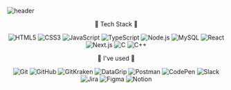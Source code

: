 
<!--
**dltkdals224/dltkdals224** is a ✨ _special_ ✨ repository because its `README.md` (this file) appears on your GitHub profile.

Here are some ideas to get you started:

- 🔭 I’m currently working on ...
- 🌱 I’m currently learning ...
- 👯 I’m looking to collaborate on ...
- 🤔 I’m looking for help with ...
- 💬 Ask me about ...
- 📫 How to reach me: ...
- 😄 Pronouns: ...
- ⚡ Fun fact: ...
-->

<!-- ![Anurag's GitHub stats](https://github-readme-stats.vercel.app/api?username=dltkdals224&show_icons=true&theme=radical) -->
<!--https://github.com/anuraghazra/github-readme-stats/blob/master/themes/README.md 에서 모든정보 확인 가능-->

![header](https://capsule-render.vercel.app/api?type=waving&color=gradient&height=250&section=header&text=Sangmin&fontSize=40)


<div align="center">
🌱 Tech Stack 🌱
<p>
  <img alt="HTML5" src ="https://img.shields.io/badge/HTML5-E34F26?&style=plastic&logo=HTML5&logoColor=white"/>
  <img alt="CSS3" src ="https://img.shields.io/badge/CSS3-1572B6?&style=plastic&logo=CSS3&logoColor=white"/>
  <img alt="JavaScript" src ="https://img.shields.io/badge/JavaScript-F7DF1E?&style=plastic&logo=JavaScript&logoColor=white"/>
    <img alt="TypeScript" src ="https://img.shields.io/badge/TypeScript-3178C6?&style=plastic&logo=TypeScript&logoColor=white"/>
  <img alt="Node.js" src ="https://img.shields.io/badge/Node.js-339933?&style=plastic&logo=Node.js&logoColor=white"/>
  <img alt="MySQL" src ="https://img.shields.io/badge/MySQL-339933?&style=plastic&logo=MySQL&logoColor=white"/>
  <img alt="React" src ="https://img.shields.io/badge/React-61DAFB?&style=plastic&logo=React&logoColor=white"/>
  <img alt="Next.js" src ="https://img.shields.io/badge/Next.js-000000?&style=plastic&logo=Next.js&logoColor=white"/>
  <img alt="C" src ="https://img.shields.io/badge/C-A8B9CC?&style=plastic&logo=C&logoColor=white"/>
  <img alt="C++" src ="https://img.shields.io/badge/C++-00599C?&style=plastic&logo=C++&logoColor=white"/>
</p>
  

🎠 I've used 🎠
<p>
  <img alt="Git" src ="https://img.shields.io/badge/Git-F05032?&style=plastic&logo=Git&logoColor=white"/>
  <img alt="GitHub" src ="https://img.shields.io/badge/GitHub-181717?&style=plastic&logo=GitHub&logoColor=white"/>
  <img alt="GitKraken" src ="https://img.shields.io/badge/GitKraken-179287?&style=plastic&logo=GitKraken&logoColor=white"/>
  <img alt="DataGrip" src ="https://img.shields.io/badge/DataGrip-000000?&style=plastic&logo=DataGrip&logoColor=white"/>
  <img alt="Postman" src ="https://img.shields.io/badge/Postman-FF6C37?&style=plastic&logo=Postman&logoColor=white"/>
  <img alt="CodePen" src ="https://img.shields.io/badge/CodePen-000000?&style=plastic&logo=CodePen&logoColor=white"/>
  <img alt="Slack" src ="https://img.shields.io/badge/Slack-4A154B?&style=plastic&logo=Slack&logoColor=white"/>
  <img alt="Jira" src ="https://img.shields.io/badge/Jira-0052CC?&style=plastic&logo=Jira&logoColor=white"/>
  <img alt="Figma" src ="https://img.shields.io/badge/Figma-F24E1E?&style=plastic&logo=Figma&logoColor=white"/>
  <img alt="Notion" src ="https://img.shields.io/badge/Notion-000000?&style=plastic&logo=Notion&logoColor=white"/>
</p>
</div>

